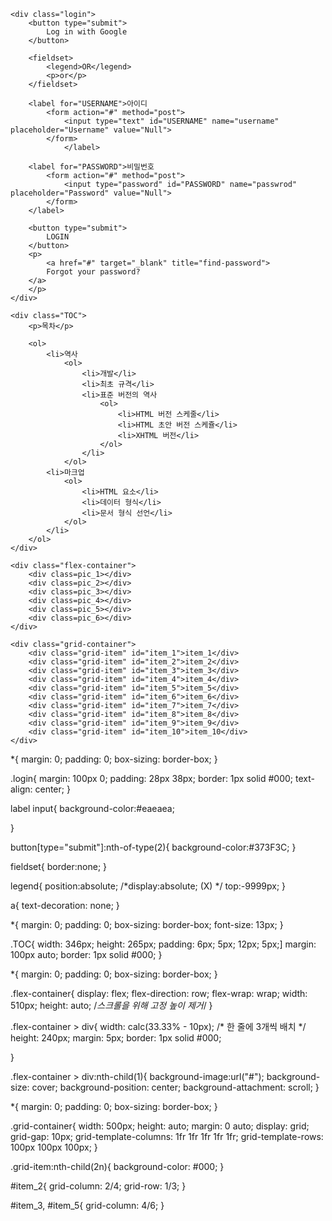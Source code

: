 <!DOCTYPE html>
<html>
	<head>
		<link rel="stylesheet" href="style.css">
	</head>
	
	<div class="login">
		<button type="submit">
			Log in with Google
		</button>
		
		<fieldset>
			<legend>OR</legend>
			<p>or</p>
		</fieldset>
		
		<label for="USERNAME">아이디
			<form action="#" method="post">
				<input type="text" id="USERNAME" name="username" placeholder="Username" value="Null">
			</form>
				</label>
		
		<label for="PASSWORD">비밀번호
			<form action="#" method="post">
				<input type="password" id="PASSWORD" name="passwrod" placeholder="Password" value="Null">
			</form>
		</label>
		
		<button type="submit">
			LOGIN
		</button>
		<p>
			<a href="#" target="_blank" title="find-password">
			Forgot your password?
		</a>
		</p>
	</div>
	
	
	
	
</html>





<!DOCTYPE html>
<html>
	<head>
		<link rel="stylesheet" href="style.css">
	</head>
	
	<div class="TOC">
		<p>목차</p>
		
		<ol>
			<li>역사
				<ol>
					<li>개발</li>
					<li>최초 규격</li>
					<li>표준 버전의 역사
						<ol>
							<li>HTML 버전 스케줄</li>
							<li>HTML 초안 버전 스케쥴</li>
							<li>XHTML 버전</li>
						</ol>
					</li>
				</ol>
			<li>마크업
				<ol>
					<li>HTML 요소</li>
					<li>데이터 형식</li>
					<li>문서 형식 선언</li>
				</ol>
			</li>
		</ol>
	</div>
	
	
	
	
</html>







<!DOCTYPE html>
<html>
	<head>
		<link rel="stylesheet" href="style.css">
	</head>
	
	<div class="flex-container">
		<div class=pic_1></div>
		<div class=pic_2></div>
		<div class=pic_3></div>
		<div class=pic_4></div>
		<div class=pic_5></div>
		<div class=pic_6></div>
	</div>
	
	
	
	
</html>






<!DOCTYPE html>
<html>
	<head>
		<link rel="stylesheet" href="style.css">
	</head>
	
	<div class="grid-container">
		<div class="grid-item" id="item_1">item_1</div>
		<div class="grid-item" id="item_2">item_2</div>
		<div class="grid-item" id="item_3">item_3</div>
		<div class="grid-item" id="item_4">item_4</div>
		<div class="grid-item" id="item_5">item_5</div>
		<div class="grid-item" id="item_6">item_6</div>
		<div class="grid-item" id="item_7">item_7</div>
		<div class="grid-item" id="item_8">item_8</div>
		<div class="grid-item" id="item_9">item_9</div>
		<div class="grid-item" id="item_10">item_10</div>
	</div>

	
</html>



*{
	margin: 0;
	padding: 0;
	box-sizing: border-box;
}

.login{
	margin: 100px 0;
	padding: 28px 38px;
	border: 1px solid #000;
	text-align: center;
}

label input{
	background-color:#eaeaea;
	
}

button[type="submit"]:nth-of-type(2){
	background-color:#373F3C;
}

fieldset{
	border:none;
}

legend{
	position:absolute; /*display:absolute; (X) */
	top:-9999px;
}

a{
	text-decoration: none;
}




*{
	margin: 0;
	padding: 0;
	box-sizing: border-box;
	font-size: 13px;
}

.TOC{
	width: 346px;
	height: 265px;
	padding: 6px; 5px; 12px; 5px;]
	margin: 100px auto;
	border: 1px solid #000;
}





*{
	margin: 0;
	padding: 0;
	box-sizing: border-box;
}

.flex-container{
	display: flex;
	flex-direction: row;
	flex-wrap: wrap;
	width: 510px;
	height: auto; /*스크롤을 위해 고정 높이 제거*/
}

.flex-container > div{
	width: calc(33.33% - 10px); /* 한 줄에 3개씩 배치 */
	height: 240px;
	margin: 5px;
	border: 1px solid #000;
	
}

.flex-container > div:nth-child(1){
	background-image:url("#");
	background-size: cover;
	background-position: center;
	background-attachment: scroll;
}



*{
	margin: 0;
	padding: 0;
	box-sizing: border-box;
}

.grid-container{
	width: 500px;
	height: auto;
	margin: 0 auto;
	display: grid;
	grid-gap: 10px;
	grid-template-columns: 1fr 1fr 1fr 1fr 1fr;
	grid-template-rows: 100px 100px 100px;
}

.grid-item:nth-child(2n){
	background-color: #000;
}

#item_2{
	grid-column: 2/4;
	grid-row: 1/3;
}

#item_3, #item_5{
	grid-column: 4/6;
}
